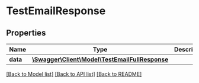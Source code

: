 # TestEmailResponse

## Properties
Name | Type | Description | Notes
------------ | ------------- | ------------- | -------------
**data** | [**\Swagger\Client\Model\TestEmailFullResponse**](TestEmailFullResponse.md) |  | 

[[Back to Model list]](../../README.md#documentation-for-models) [[Back to API list]](../../README.md#documentation-for-api-endpoints) [[Back to README]](../../README.md)

